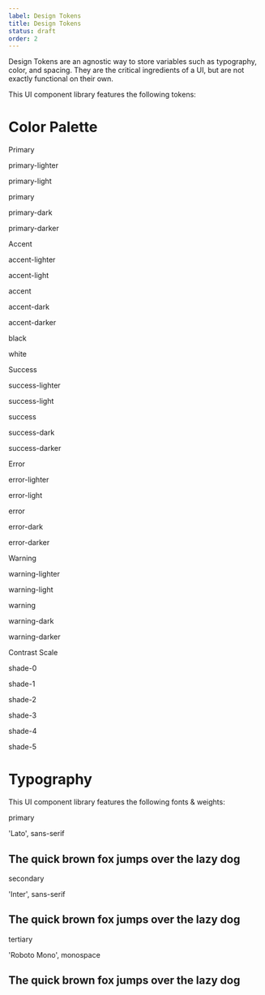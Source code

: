 ```yaml
---
label: Design Tokens
title: Design Tokens
status: draft
order: 2
---
```


<p>Design Tokens are an agnostic way to store variables such as typography, color, and spacing. They are the critical ingredients of a UI, but are not exactly functional on their own.</p>
<p>This UI component library features the following tokens:</p>

<h1 class="padding-top-md">Color Palette</h1>
<div class="grid gap-lg">
  <div>
    <p class="margin-bottom-xs text-md">Primary</p>
    <div class="grid">
      <div class="col">
        <div class="bg-primary-lighter height-xxl"></div>
      </div>
      <div class="col">
        <div class="bg-primary-light height-xxl"></div>
      </div>
      <div class="col">
        <div class="bg-primary height-xxl"></div>
      </div>
      <div class="col">
        <div class="bg-primary-dark height-xxl"></div>
      </div>
      <div class="col">
        <div class="bg-primary-darker height-xxl"></div>
      </div>
    </div>
    <div class="grid padding-top-xxs display@sm">
      <div class="col text-center">
        <p class="text-base style-guide__code padding-x-xxxs">
          primary-lighter
        </p>
      </div>
      <div class="col text-center">
        <p class="text-base style-guide__code padding-x-xxxs">
          primary-light
        </p>
      </div>
      <div class="col text-center">
        <p class="text-base style-guide__code padding-x-xxxs">
          primary
        </p>
      </div>
      <div class="col text-center">
        <p class="text-base style-guide__code padding-x-xxxs">
          primary-dark
        </p>
      </div>
      <div class="col text-center">
        <p class="text-base style-guide__code padding-x-xxxs">
          primary-darker
        </p>
      </div>
    </div>
  </div>
  <div>
    <p class="margin-bottom-xs text-md">Accent</p>
    <div class="grid">
      <div class="col">
        <div class="bg-accent-lighter height-xxl"></div>
      </div>
      <div class="col">
        <div class="bg-accent-light height-xxl"></div>
      </div>
      <div class="col">
        <div class="bg-accent height-xxl"></div>
      </div>
      <div class="col">
        <div class="bg-accent-dark height-xxl"></div>
      </div>
      <div class="col">
        <div class="bg-accent-darker height-xxl"></div>
      </div>
    </div>
    <div class="grid padding-top-xxs display@sm">
      <div class="col text-center">
        <p class="text-base style-guide__code padding-x-xxxs">
          accent-lighter
        </p>
      </div>
      <div class="col text-center">
        <p class="text-base style-guide__code padding-x-xxxs">
          accent-light
        </p>
      </div>
      <div class="col text-center">
        <p class="text-base style-guide__code padding-x-xxxs">
          accent
        </p>
      </div>
      <div class="col text-center">
        <p class="text-base style-guide__code padding-x-xxxs">
          accent-dark
        </p>
      </div>
      <div class="col text-center">
        <p class="text-base style-guide__code padding-x-xxxs">
          accent-darker
        </p>
      </div>
    </div>
  </div>
  <div>
    <div class="grid padding-top-xxs">
      <div class="col">
        <div class="height-xxl bg-black  "></div>
        <div class="padding-top-xxs display@sm">
          <p class="text-center text-base style-guide__code padding-x-xxxs">
            black
          </p>
        </div>
      </div>
      <div class="col">
        <div class="height-xxl bg-white"></div>
        <div class="padding-top-xxs display@sm">
          <p class="text-center text-base style-guide__code padding-x-xxxs">
            white
          </p>
        </div>
      </div>
    </div>
  </div>
  <div>
    <p class="margin-bottom-xs text-md">Success</p>
    <div class="grid">
      <div class="col">
        <div class="bg-success-lighter height-xxl"></div>
      </div>
      <div class="col">
        <div class="bg-success-light height-xxl"></div>
      </div>
      <div class="col">
        <div class="bg-success height-xxl"></div>
      </div>
      <div class="col">
        <div class="bg-success-dark height-xxl"></div>
      </div>
      <div class="col">
        <div class="bg-success-darker height-xxl"></div>
      </div>
    </div>
    <div class="grid padding-top-xxs display@sm">
      <div class="col text-center">
        <p class="text-base style-guide__code padding-x-xxxs">
          success-lighter
        </p>
      </div>
      <div class="col text-center">
        <p class="text-base style-guide__code padding-x-xxxs">
          success-light
        </p>
      </div>
      <div class="col text-center">
        <p class="text-base style-guide__code padding-x-xxxs">
          success
        </p>
      </div>
      <div class="col text-center">
        <p class="text-base style-guide__code padding-x-xxxs">
          success-dark
        </p>
      </div>
      <div class="col text-center">
        <p class="text-base style-guide__code padding-x-xxxs">
          success-darker
        </p>
      </div>
    </div>
  </div>
  <div>
    <p class="margin-bottom-xs text-md">Error</p>
    <div class="grid  ">
      <div class="col">
        <div class="bg-error-lighter height-xxl"></div>
      </div>
      <div class="col">
        <div class="bg-error-light height-xxl"></div>
      </div>
      <div class="col">
        <div class="bg-error height-xxl"></div>
      </div>
      <div class="col">
        <div class="bg-error-dark height-xxl"></div>
      </div>
      <div class="col">
        <div class="bg-error-darker height-xxl"></div>
      </div>
    </div>
    <div class="grid padding-top-xxs display@sm">
      <div class="col text-center">
        <p class="text-base style-guide__code padding-x-xxxs">
          error-lighter
        </p>
      </div>
      <div class="col text-center">
        <p class="text-base style-guide__code padding-x-xxxs">
          error-light
        </p>
      </div>
      <div class="col text-center">
        <p class="text-base style-guide__code padding-x-xxxs">
          error
        </p>
      </div>
      <div class="col text-center">
        <p class="text-base style-guide__code padding-x-xxxs">
          error-dark
        </p>
      </div>
      <div class="col text-center">
        <p class="text-base style-guide__code padding-x-xxxs">
          error-darker
        </p>
      </div>
    </div>
  </div>
  <div>
    <p class="margin-bottom-xs text-md">Warning</p>
    <div class="grid  ">
      <div class="col">
        <div class="bg-warning-lighter height-xxl"></div>
      </div>
      <div class="col">
        <div class="bg-warning-light height-xxl"></div>
      </div>
      <div class="col">
        <div class="bg-warning height-xxl"></div>
      </div>
      <div class="col">
        <div class="bg-warning-dark height-xxl"></div>
      </div>
      <div class="col">
        <div class="bg-warning-darker height-xxl"></div>
      </div>
    </div>
    <div class="grid padding-top-xxs display@sm">
      <div class="col text-center">
        <p class="text-base style-guide__code padding-x-xxxs">
          warning-lighter
        </p>
      </div>
      <div class="col text-center">
        <p class="text-base style-guide__code padding-x-xxxs">
          warning-light
        </p>
      </div>
      <div class="col text-center">
        <p class="text-base style-guide__code padding-x-xxxs">
          warning
        </p>
      </div>
      <div class="col text-center">
        <p class="text-base style-guide__code padding-x-xxxs">
          warning-dark
        </p>
      </div>
      <div class="col text-center">
        <p class="text-base style-guide__code padding-x-xxxs">
          warning-darker
        </p>
      </div>
    </div>
  </div>
  <div>
    <p class="margin-bottom-xs text-md">Contrast Scale</p>
    <div class="grid  ">
      <div class="col"><div class="bg height-xxl"></div></div>
      <div class="col">
        <div class="bg-contrast-lower height-xxl"></div>
      </div>
      <div class="col">
        <div class="bg-contrast-low height-xxl"></div>
      </div>
      <div class="col">
        <div class="bg-contrast-medium height-xxl"></div>
      </div>
      <div class="col">
        <div class="bg-contrast-high height-xxl"></div>
      </div>
      <div class="col">
        <div class="bg-contrast-higher height-xxl"></div>
      </div>
    </div>
    <div class="grid padding-top-xxs display@sm">
      <div class="col text-center">
        <p class="text-base style-guide__code padding-x-xxxs">
          shade-0
        </p>
      </div>
      <div class="col text-center">
        <p class="text-base style-guide__code padding-x-xxxs">
          shade-1
        </p>
      </div>
      <div class="col text-center">
        <p class="text-base style-guide__code padding-x-xxxs">
          shade-2
        </p>
      </div>
      <div class="col text-center">
        <p class="text-base style-guide__code padding-x-xxxs">
          shade-3
        </p>
      </div>
      <div class="col text-center">
        <p class="text-base style-guide__code padding-x-xxxs">
          shade-4
        </p>
      </div>
      <div class="col text-center">
        <p class="text-base style-guide__code padding-x-xxxs">
          shade-5
        </p>
      </div>
    </div>
  </div>
</div>

<h1 class="padding-top-md">Typography</h1>
<p>This UI component library features the following fonts & weights:</p>
<div>
  <div class="padding-y-sm border-top border-bottom ">
    <div class="text-base margin-bottom-sm flex justify-between">
      <p class="style-guide__code">primary</p>
      <p class="color-contrast-medium margin-left-md">
        'Lato', sans-serif
      </p>
    </div>
    <h2 class="font-primary">
      The quick brown fox jumps over the lazy dog
    </h2>
  </div>
  <div class="padding-y-sm border-bottom ">
    <div class="text-base margin-bottom-sm flex justify-between">
      <p class="style-guide__code">secondary</p>
      <p class="color-contrast-medium margin-left-md">
        'Inter', sans-serif
      </p>
    </div>
    <h2 class="font-secondary">
      The quick brown fox jumps over the lazy dog
    </h2>
  </div>
  <div class="padding-y-sm border-bottom ">
    <div class="text-base margin-bottom-sm flex justify-between">
      <p class="style-guide__code">tertiary</p>
      <p class="color-contrast-medium margin-left-md">
        'Roboto Mono', monospace
      </p>
    </div>
    <h2 class="font-tertiary">
      The quick brown fox jumps over the lazy dog
    </h2>
  </div>
</div>

<!--
<h2>Iconography</h2>
<p>Detail any icon fonts or libraries used within this UI component library...</p>

<h2>Variables</h2>
<p>Detail any other variables and their values used within this UI component library...</p>
-->
